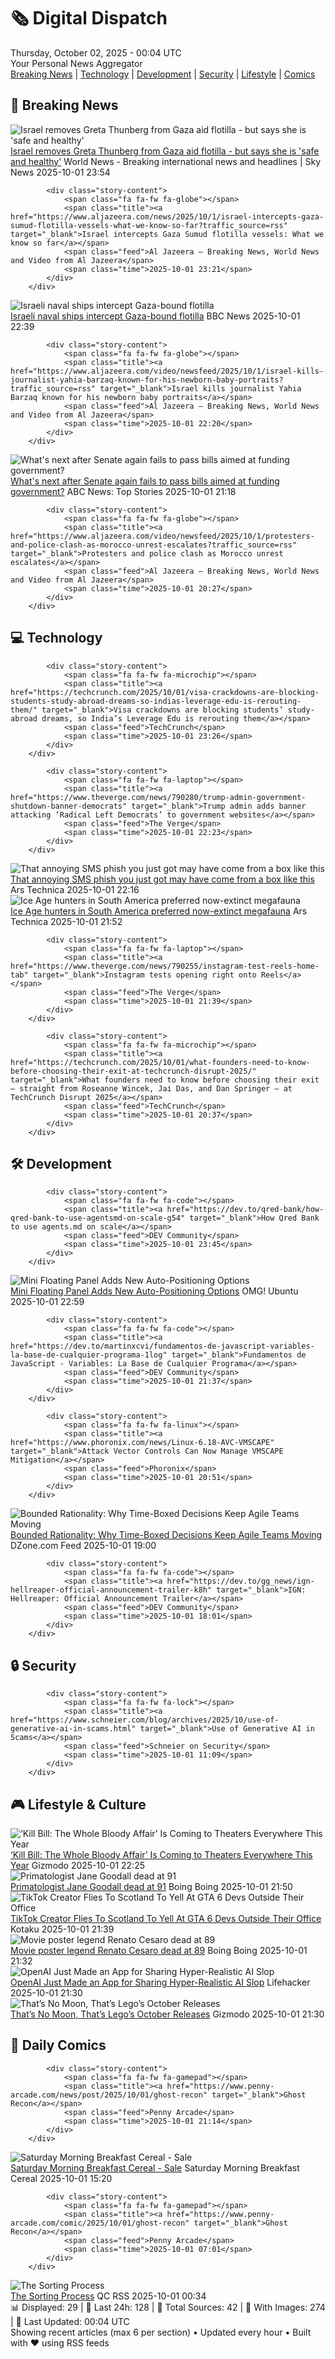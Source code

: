 <!-- Processing 54 RSS feeds at 2025-10-02 00:04:17 UTC -->
<!-- Processing: Saturday Morning Breakfast Cereal -->
<!-- Processing: Penny Arcade -->
<!-- Processing: Cyanide & Happiness -->
<!-- Processing: Questionable Content -->
<!-- Processing: CNN Top Stories -->
<!-- Processing: CNN Breaking News -->
<!-- Processing: BBC Breaking News -->
<!-- Processing: Al Jazeera Breaking News -->
<!-- Processing: Reuters World News -->
<!-- Processing: Associated Press Breaking -->
<!-- Processing: NBC News Breaking -->
<!-- Processing: Sky News World -->
<!-- Processing: TechCrunch -->
<!-- Processing: Ars Technica -->
<!-- Processing: O'Reilly Radar -->
<!-- Processing: WIRED -->
<!-- Processing: Slashdot -->
<!-- Processing: Dev.to -->
<!-- Processing: It's FOSS -->
<!-- Processing: Ubuntu Blog -->
<!-- Processing: GitLab Blog -->
<!-- Processing: InfoQ -->
<!-- Processing: DZone -->
<!-- Processing: Martin Fowler -->
<!-- Processing: Kotaku -->
<!-- Processing: Boing Boing -->
<!-- Processing: Krebs on Security -->
<!-- Generated 8 new posts out of 27 feeds processed -->
<div class="newspaper-header">
    <h1 class="newspaper-title">🗞️ Digital Dispatch</h1>
    <div class="newspaper-date">Thursday, October 02, 2025 - 00:04 UTC</div>
    <div class="newspaper-subtitle">Your Personal News Aggregator</div>
</div>

<div class="newspaper-nav">
    <a href="#breaking">Breaking News</a> |
    <a href="#tech">Technology</a> |
    <a href="#dev">Development</a> |
    <a href="#security">Security</a> |
    <a href="#lifestyle">Lifestyle</a> |
    <a href="#webcomics">Comics</a>
</div>

<div class="news-section breaking-news" id="breaking">
<h2 class="section-header">🚨 Breaking News</h2>
<div class="stories-container">
<div class="story">
            <img src="https://e3.365dm.com/25/10/1920x1080/skynews-greta-thunberg-gaza_7038661.jpg?20251002010230" alt="Israel removes Greta Thunberg from Gaza aid flotilla - but says she is &#x27;safe and healthy&#x27;" class="story-image" loading="lazy" onerror="this.style.display='none'">
            <div class="story-content">
                <span class="fa fa-fw fa-satellite"></span>
                <span class="title"><a href="https://news.sky.com/story/israel-removes-greta-thunberg-from-gaza-aid-flotilla-but-says-she-is-safe-and-healthy-13442505" target="_blank">Israel removes Greta Thunberg from Gaza aid flotilla - but says she is &#x27;safe and healthy&#x27;</a></span>
                <span class="feed">World News - Breaking international news and headlines | Sky News</span>
                <span class="time">2025-10-01 23:54</span>
            </div>
        </div>
<div class="story">
            
            <div class="story-content">
                <span class="fa fa-fw fa-globe"></span>
                <span class="title"><a href="https://www.aljazeera.com/news/2025/10/1/israel-intercepts-gaza-sumud-flotilla-vessels-what-we-know-so-far?traffic_source=rss" target="_blank">Israel intercepts Gaza Sumud flotilla vessels: What we know so far</a></span>
                <span class="feed">Al Jazeera – Breaking News, World News and Video from Al Jazeera</span>
                <span class="time">2025-10-01 23:21</span>
            </div>
        </div>
<div class="story">
            <img src="https://ichef.bbci.co.uk/ace/standard/240/cpsprodpb/4d68/live/e0a5e430-9f00-11f0-bf4d-3be239c29483.jpg" alt="Israeli naval ships intercept Gaza-bound flotilla" class="story-image" loading="lazy" onerror="this.style.display='none'">
            <div class="story-content">
                <span class="fa fa-fw fa-earth-americas"></span>
                <span class="title"><a href="https://www.bbc.com/news/articles/c0lk292jww4o?at_medium=RSS&at_campaign=rss" target="_blank">Israeli naval ships intercept Gaza-bound flotilla</a></span>
                <span class="feed">BBC News</span>
                <span class="time">2025-10-01 22:39</span>
            </div>
        </div>
<div class="story">
            
            <div class="story-content">
                <span class="fa fa-fw fa-globe"></span>
                <span class="title"><a href="https://www.aljazeera.com/video/newsfeed/2025/10/1/israel-kills-journalist-yahia-barzaq-known-for-his-newborn-baby-portraits?traffic_source=rss" target="_blank">Israel kills journalist Yahia Barzaq known for his newborn baby portraits</a></span>
                <span class="feed">Al Jazeera – Breaking News, World News and Video from Al Jazeera</span>
                <span class="time">2025-10-01 22:20</span>
            </div>
        </div>
<div class="story">
            <img src="https://s.abcnews.com/images/US/shutdown-9-gty-gmh-251001_1759328383682_hpMain_4x3t_384.jpg" alt="What&#x27;s next after Senate again fails to pass bills aimed at funding government?" class="story-image" loading="lazy" onerror="this.style.display='none'">
            <div class="story-content">
                <span class="fa fa-fw fa-tv"></span>
                <span class="title"><a href="https://abcnews.go.com/Politics/senate-vote-bills-aimed-funding-government-blame-game/story?id=126115015" target="_blank">What&#x27;s next after Senate again fails to pass bills aimed at funding government?</a></span>
                <span class="feed">ABC News: Top Stories</span>
                <span class="time">2025-10-01 21:18</span>
            </div>
        </div>
<div class="story">
            
            <div class="story-content">
                <span class="fa fa-fw fa-globe"></span>
                <span class="title"><a href="https://www.aljazeera.com/video/newsfeed/2025/10/1/protesters-and-police-clash-as-morocco-unrest-escalates?traffic_source=rss" target="_blank">Protesters and police clash as Morocco unrest escalates</a></span>
                <span class="feed">Al Jazeera – Breaking News, World News and Video from Al Jazeera</span>
                <span class="time">2025-10-01 20:27</span>
            </div>
        </div>
</div>
</div>
<div class="news-section tech-news" id="tech">
<h2 class="section-header">💻 Technology</h2>
<div class="stories-container">
<div class="story">
            
            <div class="story-content">
                <span class="fa fa-fw fa-microchip"></span>
                <span class="title"><a href="https://techcrunch.com/2025/10/01/visa-crackdowns-are-blocking-students-study-abroad-dreams-so-indias-leverage-edu-is-rerouting-them/" target="_blank">Visa crackdowns are blocking students’ study-abroad dreams, so India’s Leverage Edu is rerouting them</a></span>
                <span class="feed">TechCrunch</span>
                <span class="time">2025-10-01 23:26</span>
            </div>
        </div>
<div class="story">
            
            <div class="story-content">
                <span class="fa fa-fw fa-laptop"></span>
                <span class="title"><a href="https://www.theverge.com/news/790280/trump-admin-government-shutdown-banner-democrats" target="_blank">Trump admin adds banner attacking ‘Radical Left Democrats’ to government websites</a></span>
                <span class="feed">The Verge</span>
                <span class="time">2025-10-01 22:23</span>
            </div>
        </div>
<div class="story">
            <img src="https://cdn.arstechnica.net/wp-content/uploads/2025/10/UR35-500x500.jpg" alt="That annoying SMS phish you just got may have come from a box like this" class="story-image" loading="lazy" onerror="this.style.display='none'">
            <div class="story-content">
                <span class="fa fa-fw fa-cog"></span>
                <span class="title"><a href="https://arstechnica.com/security/2025/10/that-annoying-sms-phish-you-just-got-may-have-come-from-a-box-like-this/" target="_blank">That annoying SMS phish you just got may have come from a box like this</a></span>
                <span class="feed">Ars Technica</span>
                <span class="time">2025-10-01 22:16</span>
            </div>
        </div>
<div class="story">
            <img src="https://cdn.arstechnica.net/wp-content/uploads/2015/04/ground_sloth_paul_cooper_houston_museum-500x500.jpg" alt="Ice Age hunters in South America preferred now-extinct megafauna" class="story-image" loading="lazy" onerror="this.style.display='none'">
            <div class="story-content">
                <span class="fa fa-fw fa-cog"></span>
                <span class="title"><a href="https://arstechnica.com/science/2025/10/ice-age-hunters-in-south-america-preferred-now-extinct-megafauna/" target="_blank">Ice Age hunters in South America preferred now-extinct megafauna</a></span>
                <span class="feed">Ars Technica</span>
                <span class="time">2025-10-01 21:52</span>
            </div>
        </div>
<div class="story">
            
            <div class="story-content">
                <span class="fa fa-fw fa-laptop"></span>
                <span class="title"><a href="https://www.theverge.com/news/790255/instagram-test-reels-home-tab" target="_blank">Instagram tests opening right onto Reels</a></span>
                <span class="feed">The Verge</span>
                <span class="time">2025-10-01 21:39</span>
            </div>
        </div>
<div class="story">
            
            <div class="story-content">
                <span class="fa fa-fw fa-microchip"></span>
                <span class="title"><a href="https://techcrunch.com/2025/10/01/what-founders-need-to-know-before-choosing-their-exit-at-techcrunch-disrupt-2025/" target="_blank">What founders need to know before choosing their exit — straight from Roseanne Wincek, Jai Das, and Dan Springer — at TechCrunch Disrupt 2025</a></span>
                <span class="feed">TechCrunch</span>
                <span class="time">2025-10-01 20:37</span>
            </div>
        </div>
</div>
</div>
<div class="news-section dev-news" id="dev">
<h2 class="section-header">🛠️ Development</h2>
<div class="stories-container">
<div class="story">
            
            <div class="story-content">
                <span class="fa fa-fw fa-code"></span>
                <span class="title"><a href="https://dev.to/qred-bank/how-qred-bank-to-use-agentsmd-on-scale-g54" target="_blank">How Qred Bank to use agents.md on scale</a></span>
                <span class="feed">DEV Community</span>
                <span class="time">2025-10-01 23:45</span>
            </div>
        </div>
<div class="story">
            <img src="https://i0.wp.com/www.omgubuntu.co.uk/wp-content/uploads/2025/07/mini-floating-panel-thumb.jpg?resize=406%2C232&amp;ssl=1" alt="Mini Floating Panel Adds New Auto-Positioning Options" class="story-image" loading="lazy" onerror="this.style.display='none'">
            <div class="story-content">
                <span class="fa fa-fw fa-ubuntu"></span>
                <span class="title"><a href="https://www.omgubuntu.co.uk/2025/10/mini-floating-panel-7-click-positioning" target="_blank">Mini Floating Panel Adds New Auto-Positioning Options</a></span>
                <span class="feed">OMG! Ubuntu</span>
                <span class="time">2025-10-01 22:59</span>
            </div>
        </div>
<div class="story">
            
            <div class="story-content">
                <span class="fa fa-fw fa-code"></span>
                <span class="title"><a href="https://dev.to/martinxcvi/fundamentos-de-javascript-variables-la-base-de-cualquier-programa-1log" target="_blank">Fundamentos de JavaScript - Variables: La Base de Cualquier Programa</a></span>
                <span class="feed">DEV Community</span>
                <span class="time">2025-10-01 21:37</span>
            </div>
        </div>
<div class="story">
            
            <div class="story-content">
                <span class="fa fa-fw fa-linux"></span>
                <span class="title"><a href="https://www.phoronix.com/news/Linux-6.18-AVC-VMSCAPE" target="_blank">Attack Vector Controls Can Now Manage VMSCAPE Mitigation</a></span>
                <span class="feed">Phoronix</span>
                <span class="time">2025-10-01 20:51</span>
            </div>
        </div>
<div class="story">
            <img src="https://dz2cdn1.dzone.com/thumbnail?fid=18669327&w=600" alt="Bounded Rationality: Why Time-Boxed Decisions Keep Agile Teams Moving" class="story-image" loading="lazy" onerror="this.style.display='none'">
            <div class="story-content">
                <span class="fa fa-fw fa-newspaper"></span>
                <span class="title"><a href="https://dzone.com/articles/time-boxed-decisions-in-agile-teams" target="_blank">Bounded Rationality: Why Time-Boxed Decisions Keep Agile Teams Moving</a></span>
                <span class="feed">DZone.com Feed</span>
                <span class="time">2025-10-01 19:00</span>
            </div>
        </div>
<div class="story">
            
            <div class="story-content">
                <span class="fa fa-fw fa-code"></span>
                <span class="title"><a href="https://dev.to/gg_news/ign-hellreaper-official-announcement-trailer-k8h" target="_blank">IGN: Hellreaper: Official Announcement Trailer</a></span>
                <span class="feed">DEV Community</span>
                <span class="time">2025-10-01 18:01</span>
            </div>
        </div>
</div>
</div>
<div class="news-section security-news" id="security">
<h2 class="section-header">🔒 Security</h2>
<div class="stories-container">
<div class="story">
            
            <div class="story-content">
                <span class="fa fa-fw fa-lock"></span>
                <span class="title"><a href="https://www.schneier.com/blog/archives/2025/10/use-of-generative-ai-in-scams.html" target="_blank">Use of Generative AI in Scams</a></span>
                <span class="feed">Schneier on Security</span>
                <span class="time">2025-10-01 11:09</span>
            </div>
        </div>
</div>
</div>
<div class="news-section lifestyle-news" id="lifestyle">
<h2 class="section-header">🎮 Lifestyle & Culture</h2>
<div class="stories-container">
<div class="story">
            <img src="https://gizmodo.com/app/uploads/2025/10/Kill-Bill-Uma-Thurman-1280x853.jpg" alt="‘Kill Bill: The Whole Bloody Affair’ Is Coming to Theaters Everywhere This Year" class="story-image" loading="lazy" onerror="this.style.display='none'">
            <div class="story-content">
                <span class="fa fa-fw fa-computer"></span>
                <span class="title"><a href="https://gizmodo.com/kill-bill-the-whole-bloody-affair-release-date-2000666510" target="_blank">‘Kill Bill: The Whole Bloody Affair’ Is Coming to Theaters Everywhere This Year</a></span>
                <span class="feed">Gizmodo</span>
                <span class="time">2025-10-01 22:25</span>
            </div>
        </div>
<div class="story">
            <img src="https://i0.wp.com/boingboing.net/wp-content/uploads/2025/10/shutterstock_2364350221.jpg?fit=1000%2C667&amp;quality=60&amp;ssl=1" alt="Primatologist Jane Goodall dead at 91" class="story-image" loading="lazy" onerror="this.style.display='none'">
            <div class="story-content">
                <span class="fa fa-fw fa-arrow-right"></span>
                <span class="title"><a href="https://boingboing.net/2025/10/01/primatologist-jane-goodall-dead-at-91.html" target="_blank">Primatologist Jane Goodall dead at 91</a></span>
                <span class="feed">Boing Boing</span>
                <span class="time">2025-10-01 21:50</span>
            </div>
        </div>
<div class="story">
            <img src="https://kotaku.com/app/uploads/2025/10/gta-dev-harassment.jpg" alt="TikTok Creator Flies To Scotland To Yell At GTA 6 Devs Outside Their Office" class="story-image" loading="lazy" onerror="this.style.display='none'">
            <div class="story-content">
                <span class="fa fa-fw fa-gamepad"></span>
                <span class="title"><a href="https://kotaku.com/tiktok-creator-flies-to-scotland-to-yell-at-gta-6-devs-outside-their-office-2000630715" target="_blank">TikTok Creator Flies To Scotland To Yell At GTA 6 Devs Outside Their Office</a></span>
                <span class="feed">Kotaku</span>
                <span class="time">2025-10-01 21:39</span>
            </div>
        </div>
<div class="story">
            <img src="https://i0.wp.com/boingboing.net/wp-content/uploads/2025/10/renato.jpg?fit=1600%2C1000&amp;quality=60&amp;ssl=1" alt="Movie poster legend Renato Cesaro dead at 89" class="story-image" loading="lazy" onerror="this.style.display='none'">
            <div class="story-content">
                <span class="fa fa-fw fa-arrow-right"></span>
                <span class="title"><a href="https://boingboing.net/2025/10/01/movie-poster-legend-renato-cesaro-dead-at-89.html" target="_blank">Movie poster legend Renato Cesaro dead at 89</a></span>
                <span class="feed">Boing Boing</span>
                <span class="time">2025-10-01 21:32</span>
            </div>
        </div>
<div class="story">
            <img src="https://lifehacker.com/imagery/articles/01K6GHZ4SHCQK7F3EKFCX0Y0QY/hero-image.jpg" alt="OpenAI Just Made an App for Sharing Hyper-Realistic AI Slop" class="story-image" loading="lazy" onerror="this.style.display='none'">
            <div class="story-content">
                <span class="fa fa-fw fa-life-ring"></span>
                <span class="title"><a href="https://lifehacker.com/tech/what-we-know-about-openais-tiktok-for-ai?utm_medium=RSS" target="_blank">OpenAI Just Made an App for Sharing Hyper-Realistic AI Slop</a></span>
                <span class="feed">Lifehacker</span>
                <span class="time">2025-10-01 21:30</span>
            </div>
        </div>
<div class="story">
            <img src="https://gizmodo.com/app/uploads/2025/10/lego-october-2025-new-releases-ucs-death-star-1280x853.jpg" alt="That’s No Moon, That’s Lego’s October Releases" class="story-image" loading="lazy" onerror="this.style.display='none'">
            <div class="story-content">
                <span class="fa fa-fw fa-computer"></span>
                <span class="title"><a href="https://gizmodo.com/new-lego-sets-october-2025-ucs-death-star-2000666327" target="_blank">That’s No Moon, That’s Lego’s October Releases</a></span>
                <span class="feed">Gizmodo</span>
                <span class="time">2025-10-01 21:30</span>
            </div>
        </div>
</div>
</div>
<div class="news-section webcomics-section" id="webcomics">
<h2 class="section-header">🎨 Daily Comics</h2>
<div class="stories-container">
<div class="story">
            
            <div class="story-content">
                <span class="fa fa-fw fa-gamepad"></span>
                <span class="title"><a href="https://www.penny-arcade.com/news/post/2025/10/01/ghost-recon" target="_blank">Ghost Recon</a></span>
                <span class="feed">Penny Arcade</span>
                <span class="time">2025-10-01 21:14</span>
            </div>
        </div>
<div class="story">
            <img src="https://www.smbc-comics.com/comics/1758853017-20251001.png" alt="Saturday Morning Breakfast Cereal - Sale" class="story-image" loading="lazy" onerror="this.style.display='none'">
            <div class="story-content">
                <span class="fa fa-fw fa-smile"></span>
                <span class="title"><a href="https://www.smbc-comics.com/comic/sale-2" target="_blank">Saturday Morning Breakfast Cereal - Sale</a></span>
                <span class="feed">Saturday Morning Breakfast Cereal</span>
                <span class="time">2025-10-01 15:20</span>
            </div>
        </div>
<div class="story">
            
            <div class="story-content">
                <span class="fa fa-fw fa-gamepad"></span>
                <span class="title"><a href="https://www.penny-arcade.com/comic/2025/10/01/ghost-recon" target="_blank">Ghost Recon</a></span>
                <span class="feed">Penny Arcade</span>
                <span class="time">2025-10-01 07:01</span>
            </div>
        </div>
<div class="story">
            <img src="http://www.questionablecontent.net/comics/5669.png" alt="The Sorting Process" class="story-image" loading="lazy" onerror="this.style.display='none'">
            <div class="story-content">
                <span class="fa fa-fw fa-music"></span>
                <span class="title"><a href="http://questionablecontent.net/view.php?comic=5669" target="_blank">The Sorting Process</a></span>
                <span class="feed">QC RSS</span>
                <span class="time">2025-10-01 00:34</span>
            </div>
        </div>
</div>
</div>

<div class="newspaper-footer">
    <div class="stats">
        📊 Displayed: 29 | 📅 Last 24h: 128 | 📡 Total Sources: 42 | 📸 With Images: 274 |
        🔄 Last Updated: 00:04 UTC
    </div>
    <div class="footer-note">
        Showing recent articles (max 6 per section) • Updated every hour • Built with ❤️ using RSS feeds
    </div>
</div>
